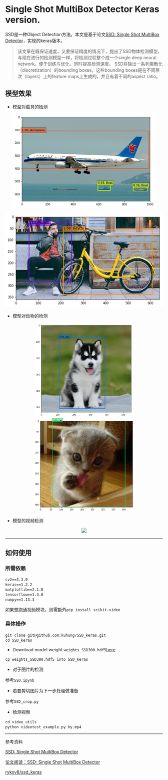 # Single Shot MultiBox Detector Keras version.

SSD是一种Object Detection方法。本文是基于论文[SSD: Single Shot MultiBox Detector](http://arxiv.org/abs/1512.02325)，实现的keras版本。

> 该文章在既保证速度，又要保证精度的情况下，提出了SSD物体检测模型，与现在流行的检测模型一样，将检测过程整个成一个single deep neural network。便于训练与优化，同时提高检测速度。
> SSD将输出一系列离散化（discretization）的bounding boxes，这些bounding boxes是在不同层次（layers）上的feature maps上生成的，并且有着不同的aspect ratio。

## 模型效果
- 模型对载具的检测
<p align="center">
<img src="output/Aeroplane.png" height="300">
</p>

<p align="center">
<img src="output/Bicycle.png" height="300">
</p>

- 模型对动物的检测
<p align="center">
<img src="output/Dog.png" height="300">
<img src="output/Cat.png" height="300">
</p>


- 模型的视频检测
<p align="center">
<img src="https://github.com/kuhung/SSD_keras/blob/master/output/car.gif">
</p>

---

## 如何使用

### 所需依赖
```
cv2==3.3.0
keras==1.2.2
matplotlib==2.1.0
tensorflow==1.3.0
numpy==1.13.3
```
如果想跑通视频模块，则需额外`pip install scikit-video`

### 具体操作
```
git clone git@github.com:kuhung/SSD_keras.git
cd SSD_keras
```
- Download model weight `weights_SSD300.hdf5`[here](https://github.com/kuhung/SSD_keras/releases)

```
cp weights_SSD300.hdf5 into SSD_keras
```

- 对于图片的检测

参考`SSD.ipynb`

- 若要剪切图片为下一步处理做准备

参考`SSD_crop.py`

- 检测视频
```
cd video_utils
python videotest_example.py hy.mp4
```



---
参考资料

[SSD: Single Shot MultiBox Detector](http://arxiv.org/abs/1512.02325)

[论文阅读：SSD: Single Shot MultiBox Detector](http://blog.csdn.net/u010167269/article/details/52563573)

[rykov8/ssd_keras](https://github.com/rykov8/ssd_keras)

